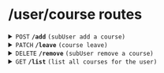 # /user/course routes

<details>
<summary><code>POST</code> <code><b>/add</b></code> <code>(subUser add a course)</code></summary>

##### Headers

> | key           | value          | description   |
> | ------------- | -------------- | ------------- |
> | Authorization | `Bearer token` | The jwt token |

##### Body (application/json or application/x-www-form-urlencoded)

> | key       | required | data type | description         |
> | --------- | -------- | --------- | ------------------- |
> | course_id | true     | string    | id of the course    |
> | user_mail | true     | string    | email of the user   |
> | user_name | true     | string    | name of the subUser |

##### Responses

> | http code | content-type       | response        |
> | --------- | ------------------ | --------------- |
> | `200`     | `application/json` | `...`           |
> | `400` ... | `text/plain`       | `error message` |

</details>
<details>
<summary><code>PATCH</code> <code><b>/leave</b></code> <code>(course leave)</code></summary>

##### Headers

> | key           | value          | description   |
> | ------------- | -------------- | ------------- |
> | Authorization | `Bearer token` | The jwt token |

##### Body (application/json)

> | key       | required | data type | description         |
> | --------- | -------- | --------- | ------------------- |
> | course_id | true     | string    | id of the course    |
> | user_mail | true     | string    | email of the user   |
> | user_name | true     | string    | name of the subUser |

##### Response

> | http code | content-type       | response                                                   |
> | --------- | ------------------ | ---------------------------------------------------------- |
> | `200`     | `application/json` | `{"message": "Leave successfully.", "leaveCount": number}` |
> | `500`     | `application/json` | `{"message": "Error message"}`                             |

</details>
<details>
<summary><code>DELETE</code> <code><b>/remove</b></code> <code>(subUser remove a course)</code></summary>

##### Headers

> | key           | value          | description   |
> | ------------- | -------------- | ------------- |
> | Authorization | `Bearer token` | The jwt token |

##### Body (application/json or application/x-www-form-urlencoded)

> | key       | required | data type | description         |
> | --------- | -------- | --------- | ------------------- |
> | course_id | true     | string    | id of the course    |
> | user_mail | true     | string    | email of the user   |
> | user_name | true     | string    | name of the subUser |

##### Responses

> | http code | content-type       | response        |
> | --------- | ------------------ | --------------- |
> | `200`     | `application/json` | `...`           |
> | `400` ... | `text/plain`       | `error message` |

</details>

<details>
<summary><code>GET</code> <code><b>/list</b></code> <code>(list all courses for the user)</code></summary>

##### Headers

> | key           | value          | description   |
> | ------------- | -------------- | ------------- |
> | Authorization | `Bearer token` | The jwt token |

##### Query Parameters

> | key | required | data type | description |
> | --- | -------- | --------- | ----------- |
> | ... | ...      | ...       | ...         |

##### Responses

> | http code | content-type       | response        |
> | --------- | ------------------ | --------------- |
> | `200`     | `application/json` | `...`           |
> | `400` ... | `text/plain`       | `error message` |

</details>
